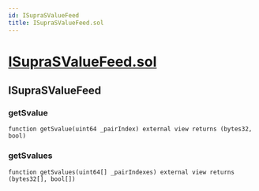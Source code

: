 ```yaml
---
id: ISupraSValueFeed
title: ISupraSValueFeed.sol
---
```

# [ISupraSValueFeed.sol](https://github.com/chromatic-protocol/contracts/tree/main/contracts/oracle/interfaces/ISupraSValueFeed.sol)

## ISupraSValueFeed

### getSvalue

```solidity
function getSvalue(uint64 _pairIndex) external view returns (bytes32, bool)
```

### getSvalues

```solidity
function getSvalues(uint64[] _pairIndexes) external view returns (bytes32[], bool[])
```

